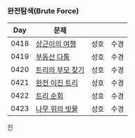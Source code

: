 ### 완전탐색(Brute Force)

| Day  | 문제                                                      |      |      |
| ---- | --------------------------------------------------------- | ---- | ---- |
| 0418 | [상근이의 여행](https://www.acmicpc.net/problem/9372)     | 성호 | 수경 |
| 0419 | [부동산 다툼](https://www.acmicpc.net/problem/20364)      | 성호 | 수경 |
| 0420 | [트리의 부모 찾기](https://www.acmicpc.net/problem/11725) | 성호 | 수경 |
| 0421 | [완전 이진 트리](https://www.acmicpc.net/problem/9934)    | 성호 | 수경 |
| 0422 | [트리 순회](https://www.acmicpc.net/problem/1991)         | 성호 | 수경 |
| 0423 | [나무 위의 빗물](https://www.acmicpc.net/problem/17073)   | 성호 | 수경 |

진
